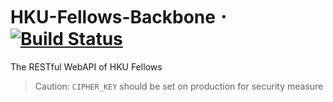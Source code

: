 # HKU-Fellows-Backbone 𐄁 [![Build Status](https://travis-ci.com/cedricpoon/HKU-Fellows-Backbone.svg?token=WFRDSLeqCR8hvUVXxpfZ&branch=master)](https://travis-ci.com/cedricpoon/HKU-Fellows-Backbone)
The RESTful WebAPI of HKU Fellows
> Caution: `CIPHER_KEY` should be set on production for security measure
